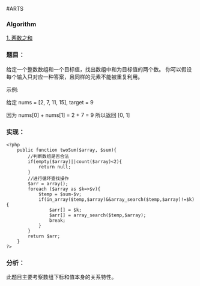 #ARTS

### Algorithm

[1. 两数之和](https://leetcode-cn.com/problems/two-sum/)
### 题目：
给定一个整数数组和一个目标值，找出数组中和为目标值的两个数。
你可以假设每个输入只对应一种答案，且同样的元素不能被重复利用。

示例:

给定 nums = [2, 7, 11, 15], target = 9

因为 nums[0] + nums[1] = 2 + 7 = 9
所以返回 [0, 1]


### 实现：
```
<?php
    public function twoSum($array, $sum){
    ​    //判断数组是否合法
        if(empty($array)||count($array)<2){
            return null;
        }
        //进行循环查找操作​
        $arr = array();
        foreach ($array as $k=>$v){
            $temp = $sum-$v; 
            if(in_array($temp,$array)&&array_search($temp,$array)!=$k){
                $arr[] = $k;
                $arr[] = array_search($temp,$array);
                break;
            }
        }
        return $arr;
    }
​?>

```
### 分析：
此题目主要考察数组下标和值本身的关系特性。

